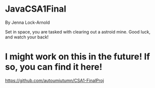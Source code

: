 # JavaCSA1Final
 
By Jenna Lock-Arnold

Set in space, you are tasked with clearing out a astroid mine. Good luck, and watch your back!

# I might work on this in the future! If so, you can find it here!
https://github.com/autoumiutumn/CSA1-FinalProj
